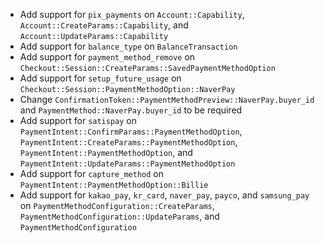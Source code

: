 * Add support for `pix_payments` on `Account::Capability`, `Account::CreateParams::Capability`, and `Account::UpdateParams::Capability`
* Add support for `balance_type` on `BalanceTransaction`
* Add support for `payment_method_remove` on `Checkout::Session::CreateParams::SavedPaymentMethodOption`
* Add support for `setup_future_usage` on `Checkout::Session::PaymentMethodOption::NaverPay`
* Change `ConfirmationToken::PaymentMethodPreview::NaverPay.buyer_id` and `PaymentMethod::NaverPay.buyer_id` to be required
* Add support for `satispay` on `PaymentIntent::ConfirmParams::PaymentMethodOption`, `PaymentIntent::CreateParams::PaymentMethodOption`, `PaymentIntent::PaymentMethodOption`, and `PaymentIntent::UpdateParams::PaymentMethodOption`
* Add support for `capture_method` on `PaymentIntent::PaymentMethodOption::Billie`
* Add support for `kakao_pay`, `kr_card`, `naver_pay`, `payco`, and `samsung_pay` on `PaymentMethodConfiguration::CreateParams`, `PaymentMethodConfiguration::UpdateParams`, and `PaymentMethodConfiguration`